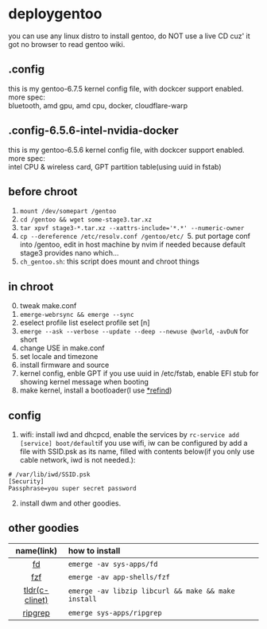 # deploygentoo
you can use any linux distro to install gentoo, do NOT use a live CD cuz' it got no browser to read gentoo wiki.

## .config
this is my gentoo-6.7.5 kernel config file, with dockcer support enabled. \
more spec: \
bluetooth, amd gpu, amd cpu, docker, cloudflare-warp


## .config-6.5.6-intel-nvidia-docker
this is my gentoo-6.5.6 kernel config file, with dockcer support enabled. \
more spec: \
intel CPU & wireless card, GPT partition table(using uuid in fstab)

## before chroot
1. `mount /dev/somepart /gentoo`
2. `cd /gentoo && wget some-stage3.tar.xz`
3. `tar xpvf stage3-*.tar.xz --xattrs-include='*.*' --numeric-owner`
4. `cp --dereference /etc/resolv.conf /gentoo/etc/
`5. put portage conf into /gentoo, edit in host machine by nvim if needed because default stage3 provides nano which...
6. `ch_gentoo.sh`: this script does mount and chroot things

## in chroot
0. tweak make.conf
1. `emerge-webrsync && emerge --sync`
2. eselect profile list
   eselect profile set [n]
3. `emerge --ask --verbose --update --deep --newuse @world`, `-avDuN` for short
4. change USE in make.conf
5. set locale and timezone
6. install firmware and source
7. kernel config, enble GPT if you use uuid in /etc/fstab, enable EFI stub for showing kernel message when booting
8. make kernel, install a bootloader(I use [*refind](https://github.com/0n3W4y7ick3t/deployLinux/tree/main/refind))

## config
1. wifi: install iwd and dhcpcd, enable the services by `rc-service add [service] boot/default`if you use wifi, iw can be configured by add a file with SSID.psk as its name, filled with contents below(if you only use cable network, iwd is not needed.):
```
# /var/lib/iwd/SSID.psk
[Security]
Passphrase=you super secret password
```

2. install dwm and other goodies.

## other goodies 
| name(link) | how to install |
| :---: | :--- |
| [fd](https://github.com/sharkdp/fd) | `emerge -av sys-apps/fd` |
| [fzf](https://github.com/junegunn/fzf) | `emerge -av app-shells/fzf` |
| [tldr(c-clinet)](https://github.com/tldr-pages/tldr-c-client) | `emerge -av libzip libcurl && make && make install` |
| [ripgrep](https://github.com/BurntSushi/ripgrep) | `emerge sys-apps/ripgrep` |
